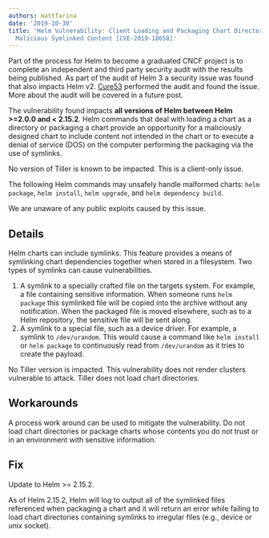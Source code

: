 ```yaml
---
authors: mattfarina
date: '2019-10-30'
title: 'Helm Vulnerability: Client Loading and Packaging Chart Directory Containing
  Malicious Symlinked Content [CVE-2019-18658]'
---
```



Part of the process for Helm to become a graduated CNCF project is to complete an independent and third party security audit with the results being published. As part of the audit of Helm 3 a security issue was found that also impacts Helm v2. [Cure53](https://cure53.de/) performed the audit and found the issue. More about the audit will be covered in a future post.

The vulnerability found impacts **all versions of Helm between Helm >=2.0.0 and < 2.15.2**. Helm commands that deal with loading a chart as a directory or packaging a chart provide an opportunity for a maliciously designed chart to include content not intended in the chart or to execute a denial of service (DOS) on the computer performing the packaging via the use of symlinks.
<!-- truncate -->

No version of Tiller is known to be impacted. This is a client-only issue.

The following Helm commands may unsafely handle malformed charts: `helm package`, `helm install`, `helm upgrade`, and `helm dependency build`.

We are unaware of any public exploits caused by this issue.

## Details

Helm charts can include symlinks. This feature provides a means of symlinking chart dependencies together when stored in a filesystem. Two types of symlinks can cause vulnerabilities.

1. A symlink to a specially crafted file on the targets system. For example, a file containing sensitive information. When someone runs `helm package` this symlinked file will be copied into the archive without any notification. When the packaged file is moved elsewhere, such as to a Helm repository, the sensitive file will be sent along.
2. A symlink to a special file, such as a device driver. For example, a symlink to `/dev/urandom`. This would cause a command like `helm install` or `helm package` to continuously read from `/dev/urandom` as it tries to create the payload.

No Tiller version is impacted. This vulnerability does not render clusters vulnerable to attack. Tiller does not load chart directories.

## Workarounds

A process work around can be used to mitigate the vulnerability. Do not load chart directories or package charts whose contents you do not trust or in an environment with sensitive information.

## Fix

Update to Helm >= 2.15.2.

As of Helm 2.15.2, Helm will log to output all of the symlinked files referenced when packaging a chart and it will return an error while failing to load chart directories containing symlinks to irregular files (e.g., device or unix socket).
